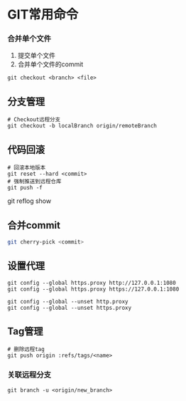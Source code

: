 # GIT常用命令
### 合并单个文件
1. 提交单个文件
2. 合并单个文件的commit

```shell
git checkout <branch> <file>
```

## 分支管理
```shel
# Checkout远程分支
git checkout -b localBranch origin/remoteBranch
```

## 代码回滚
```shell
# 回滚本地版本
git reset --hard <commit>
# 强制推送到远程仓库
git push -f
```

git reflog show <branch name>



## 合并commit
```sh
git cherry-pick <commit>
```

## 设置代理
```shell
git config --global https.proxy http://127.0.0.1:1080
git config --global https.proxy https://127.0.0.1:1080

git config --global --unset http.proxy
git config --global --unset https.proxy
```

## Tag管理
```shell
# 删除远程tag
git push origin :refs/tags/<name>
```

### 关联远程分支

```shell
git branch -u <origin/new_branch>
```


